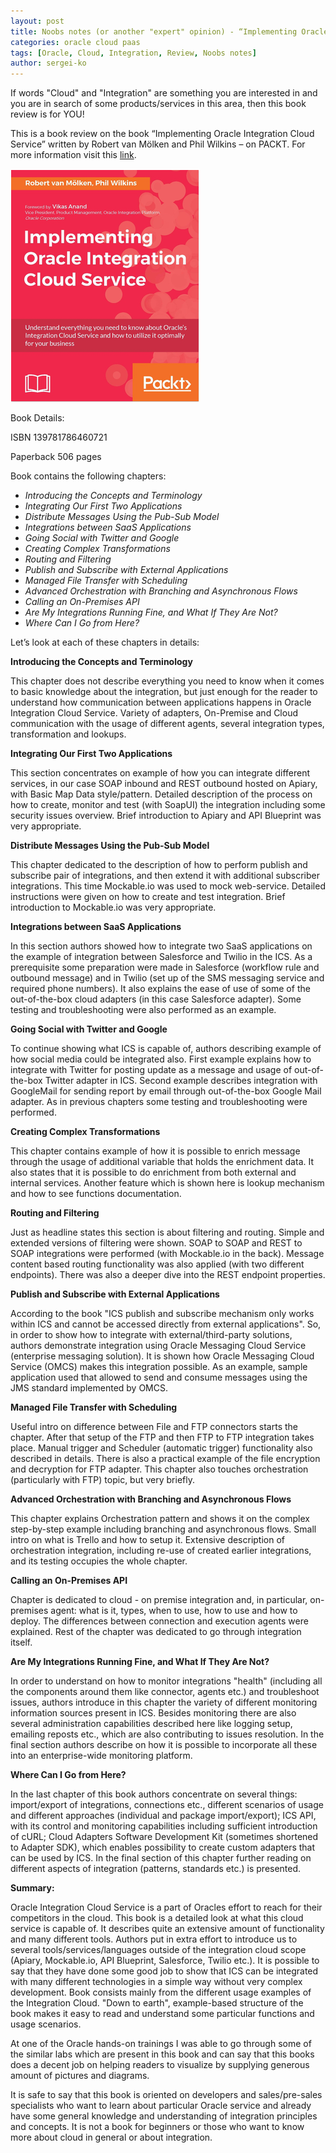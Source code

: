 ```yaml
---
layout: post
title: Noobs notes (or another "expert" opinion) - “Implementing Oracle Integration Cloud Service” book review
categories: oracle cloud paas
tags: [Oracle, Cloud, Integration, Review, Noobs notes]
author: sergei-ko
---
```


If words "Cloud" and "Integration" are something you are interested in and you are in search of some products/services in this area, then this book review is for YOU!

This is a book review on the book “Implementing Oracle Integration Cloud Service” written by Robert van Mölken and Phil Wilkins – on PACKT. For more information visit this [link][1].

![](/images/2017-03-16-Implementing_Oracle_Integration_Cloud_Service_book_review/BookCover.png)

Book Details:

ISBN 139781786460721

Paperback 506 pages

Book contains the following chapters:

* *Introducing the Concepts and Terminology*
* *Integrating Our First Two Applications*
* *Distribute Messages Using the Pub-Sub Model*
* *Integrations between SaaS Applications*
* *Going Social with Twitter and Google*
* *Creating Complex Transformations*
* *Routing and Filtering*
* *Publish and Subscribe with External Applications*
* *Managed File Transfer with Scheduling*
* *Advanced Orchestration with Branching and Asynchronous Flows*
* *Calling an On-Premises API*
* *Are My Integrations Running Fine, and What If They Are Not?*
* *Where Can I Go from Here?*

Let’s look at each of these chapters in details:

**Introducing the Concepts and Terminology**

This chapter does not describe everything you need to know when it comes to basic knowledge about the integration, but just enough for the reader to understand how communication between applications happens in Oracle Integration Cloud Service. Variety of adapters, On-Premise and Cloud communication with the usage of different agents, several integration types, transformation and lookups.

**Integrating Our First Two Applications**

This section concentrates on example of how you can integrate different services, in our case SOAP inbound and REST outbound hosted on Apiary, with Basic Map Data style/pattern. Detailed description of the process on how to create, monitor and test (with SoapUI) the integration including some security issues overview. Brief introduction to Apiary and API Blueprint was very appropriate.

**Distribute Messages Using the Pub-Sub Model**

This chapter dedicated to the description of how to perform publish and subscribe pair of integrations, and then extend it with additional subscriber integrations. This time Mockable.io was used to mock web-service. Detailed instructions were given on how to create and test integration. Brief introduction to Mockable.io was very appropriate.

**Integrations between SaaS Applications**

In this section authors showed how to integrate two SaaS applications on the example of integration between Salesforce and Twilio in the ICS. As a prerequisite some preparation were made in Salesforce (workflow rule and outbound message) and in Twilio (set up of the SMS messaging service and required phone numbers). It also explains the ease of use of some of the out-of-the-box cloud adapters (in this case Salesforce adapter). Some testing and troubleshooting were also performed as an example.

**Going Social with Twitter and Google**

To continue showing what ICS is capable of, authors describing example of how social media could be integrated also. First example explains how to integrate with Twitter for posting update as a message and usage of out-of-the-box Twitter adapter in ICS. Second example describes integration with GoogleMail for sending report by email through out-of-the-box Google Mail adapter. As in previous chapters some testing and troubleshooting were performed.

**Creating Complex Transformations**

This chapter contains example of how it is possible to enrich message through the usage of additional variable that holds the enrichment data. It also states that it is possible to do enrichment from both external and internal services. Another feature which is shown here is lookup mechanism and how to see functions documentation.

**Routing and Filtering**

Just as headline states this section is about filtering and routing. Simple and extended versions of filtering were shown. SOAP to SOAP and REST to SOAP integrations were performed (with Mockable.io in the back). Message content based routing functionality was also applied (with two different endpoints). There was also a deeper dive into the REST endpoint properties.

**Publish and Subscribe with External Applications**

According to the book "ICS publish and subscribe mechanism only works within ICS and cannot be accessed directly from external applications". So, in order to show how to integrate with external/third-party solutions, authors demonstrate integration using Oracle Messaging Cloud Service (enterprise messaging solution). It is shown how Oracle Messaging Cloud Service (OMCS) makes this integration possible. As an example, sample application used that allowed to send and consume messages using the JMS standard implemented by OMCS.

**Managed File Transfer with Scheduling**

Useful intro on difference between File and FTP connectors starts the chapter. After that setup of the FTP and then FTP to FTP integration takes place. Manual trigger and Scheduler (automatic trigger) functionality also described in details. There is also a practical example of the file encryption and decryption for FTP adapter. This chapter also touches orchestration (particularly with FTP) topic, but very briefly.

**Advanced Orchestration with Branching and Asynchronous Flows**

This chapter explains Orchestration pattern and shows it on the complex step-by-step example including branching and asynchronous flows. Small intro on what is Trello and how to setup it. Extensive description of orchestration integration, including re-use of created earlier integrations, and its testing occupies the whole chapter.

**Calling an On-Premises API**

Chapter is dedicated to cloud - on premise integration and, in particular, on-premises agent: what is it, types, when to use, how to use and how to deploy. The differences between connection and execution agents were explained. Rest of the chapter was dedicated to go through integration itself.

**Are My Integrations Running Fine, and What If They Are Not?**

In order to understand on how to monitor integrations "health" (including all the components around them like connector, agents etc.) and troubleshoot issues, authors introduce in this chapter the variety of different monitoring information sources present in ICS. Besides monitoring there are also several administration capabilities described here like logging setup, emailing reposts etc., which are also contributing to issues resolution. In the final section authors describe on how it is possible to incorporate all these into an enterprise-wide monitoring platform.

**Where Can I Go from Here?**

In the last chapter of this book authors concentrate on several things: import/export of integrations, connections etc., different scenarios of usage and different approaches (individual and package import/export); ICS API, with its control and monitoring capabilities including sufficient introduction of cURL; Cloud Adapters Software Development Kit (sometimes shortened to Adapter SDK), which enables possibility to create custom adapters that can be used by ICS. In the final section of this chapter further reading on different aspects of integration (patterns, standards etc.) is presented.


**Summary:**

Oracle Integration Cloud Service is a part of Oracles effort to reach for their competitors in the cloud. This book is a detailed look at what this cloud service is capable of. It describes quite an extensive amount of functionality and many different tools. Authors put in extra effort to introduce us to several tools/services/languages outside of the integration cloud scope (Apiary, Mockable.io, API Blueprint, Salesforce, Twilio etc.). It is possible to say that they have done some good job to show that ICS can be integrated with many different technologies in a simple way without very complex development.
Book consists mainly from the different usage examples of the Integration Cloud. "Down to earth", example-based structure of the book makes it easy to read and understand some particular functions and usage scenarios.

At one of the Oracle hands-on trainings I was able to go through some of the similar labs which are present in this book and can say that this books does a decent job on helping readers to visualize by supplying generous amount of pictures and diagrams.

It is safe to say that this book is oriented on developers and sales/pre-sales specialists who want to learn about particular Oracle service and already have some general knowledge and understanding of integration principles and concepts. It is not a book for beginners or those who want to know more about cloud in general or about integration.





[1]: https://www.packtpub.com/virtualization-and-cloud/implementing-oracle-integration-cloud-service
